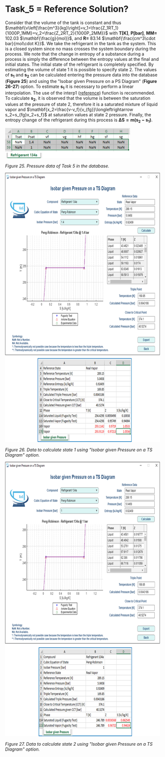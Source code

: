 # Task_5 = Reference Solution?

Consider that the volume of the tank is constant and thus $\mathbf{v\left[\frac{m^3}{kg}\right]=v_1=\frac{Z_1RT_1}{1000P_1MM}=v_2=\frac{Z_2RT_2}{1000P_2MM}}$ with $\mathbf{T[K]}$, $\mathbf{P[bar]}$, $\mathbf{MM=}$ 102.03 $\mathbf{\frac{g}{mol}}$, and $\mathbf{R=}$ 83.14 $\mathbf{\frac{cm^3\cdot bar}{mol\cdot K}}$. We take the refrigerant in the tank as the system. This is a closed system since no mass crosses the system boundary during the process. We note that the change in entropy of a substance during a process is simply the difference between the entropy values at the final and initial states. The initial state of the refrigerant is completely specified. By estimating the volume of state 1 it is possible to specify state 2. The values ​​of $\mathbf{s_1}$ and $\mathbf{s_2}$ can be calculated entering the pressure data into the database (**Figure 25**) and using the "Isobar given Pressure on a PS Diagram" (**Figure 26-27**) option. To estimate $\mathbf{s_1}$ it is necessary to perform a linear interpolation. The use of the interp1 ([reference](https://la.mathworks.com/help/matlab/ref/interp1.html?lang=en)) function is recommended. To calculate $\mathbf{s_2}$, it is observed that the volume is between the saturation values ​​at the pressure of state 2, therefore it is a saturated mixture of liquid vapor and $\mathbf{x_2=\frac{v-v_f}{v_{fg}}\longleftrightarrow s_2=s_{fg}x_2+s_f}$ at saturation values ​​at state 2 pressure. Finally, the entropy change of the refrigerant during this process is $\mathbf{\Delta S=m(s_2-s_1)}$.

<img src="https://github.com/IMClick-Project/IQ/blob/main/Cubic%20Equations%20of%20State%20Simulator/MATLAB%20Grader/Assignment%202/Problem%204/Assessment%20and%20Code/T4-5-1.jpg" width="407" height="98">

*Figure 25. Pressure data of Task 5 in the database.*

<img src="https://github.com/IMClick-Project/IQ/blob/main/Cubic%20Equations%20of%20State%20Simulator/MATLAB%20Grader/Assignment%202/Problem%204/Assessment%20and%20Code/T4-5-2.jpg" width="765" height="877">

*Figure 26. Data to calculate state 1 using "Isobar given Pressure on a TS Diagram" option.*

<img src="https://github.com/IMClick-Project/IQ/blob/main/Cubic%20Equations%20of%20State%20Simulator/MATLAB%20Grader/Assignment%202/Problem%204/Assessment%20and%20Code/T4-5-3.jpg" width="765" height="894">

*Figure 27. Data to calculate state 2 using "Isobar given Pressure on a TS Diagram" option.*